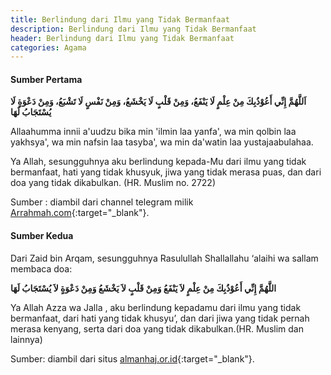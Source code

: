 ```yaml
---
title: Berlindung dari Ilmu yang Tidak Bermanfaat
description: Berlindung dari Ilmu yang Tidak Bermanfaat
header: Berlindung dari Ilmu yang Tidak Bermanfaat
categories: Agama
---
```

#### Sumber Pertama


<b>اَللَّهُمَّ إِنِّي أَعُوْذُبِكَ مِنْ عِلْمٍ لَا يَنْفَعُ، وَمِنْ قَلْبٍ لَا يَخْشَعُ، وَمِنْ نَفْسٍ لَا تَشْبَعُ، وَمِنْ دَعْوَةٍ لَا يُسْتَجَابُ لَهَا</b>

Allaahumma innii a'uudzu bika min 'ilmin laa yanfa', wa min qolbin laa yakhsya', wa min nafsin laa tasyba', wa min da'watin laa yustajaabulahaa.

Ya Allah, sesungguhnya aku berlindung kepada-Mu dari ilmu yang tidak bermanfaat, hati yang tidak khusyuk, jiwa yang tidak merasa puas, dan dari doa yang tidak dikabulkan. (HR. Muslim no. 2722)

Sumber : diambil dari channel telegram milik [Arrahmah.com](https://t.me/arrahmahcom/1952){:target="_blank"}.

#### Sumber Kedua

Dari Zaid bin Arqam, sesungguhnya Rasulullah Shallallahu ‘alaihi wa sallam membaca doa:

<b>اللَّهُمَّ إِنِّي أَعُوْذُبِكَ مِنْ عِلْمٍ لاَ يَنْفَعُ وَمِنْ قَلْبٍ لاَ يَخْشَعُ وَمِنْ دَعْوَةٍ لاَ يُسْتَجَابُ لَهَا</b>

Ya Allah Azza wa Jalla , aku berlindung kepadamu dari ilmu yang tidak bermanfaat, dari hati yang tidak khusyu’, dan dari jiwa yang tidak pernah merasa kenyang, serta dari doa yang tidak dikabulkan.(HR. Muslim dan lainnya) 

Sumber: diambil dari situs [almanhaj.or.id](https://almanhaj.or.id/3771-rasulullah-shallallahu-alaihi-wa-sallam-memohon-perlindungan-dari-ilmu-yang-tidak-bermanfaat.html){:target="_blank"}.


